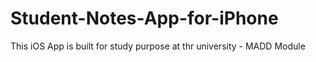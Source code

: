 # Student-Notes-App-for-iPhone
This iOS App is built for study purpose at thr university - MADD Module
